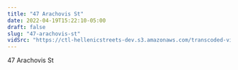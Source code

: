 ```yaml
---
title: "47 Arachovis St"
date: 2022-04-19T15:22:10-05:00
draft: false
slug: "47-arachovis-st"
vidSrc: "https://ctl-hellenicstreets-dev.s3.amazonaws.com/transcoded-videos/47%20Arachovis%20St.%20-%2057%20Arachovis%20St-.mp4"
---
```


47 Arachovis St
